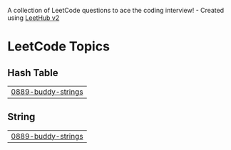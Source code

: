 A collection of LeetCode questions to ace the coding interview! - Created using [LeetHub v2](https://github.com/arunbhardwaj/LeetHub-2.0)
<!---LeetCode Topics Start-->
# LeetCode Topics
## Hash Table
|  |
| ------- |
| [0889-buddy-strings](https://github.com/frankudoags/DSA/tree/master/0889-buddy-strings) |
## String
|  |
| ------- |
| [0889-buddy-strings](https://github.com/frankudoags/DSA/tree/master/0889-buddy-strings) |
<!---LeetCode Topics End-->